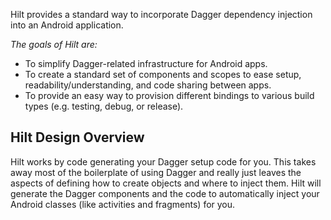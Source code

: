 Hilt provides a standard way to incorporate Dagger dependency injection into an Android application.

_The goals of Hilt are:_

-   To simplify Dagger-related infrastructure for Android apps.
-   To create a standard set of components and scopes to ease setup, readability/understanding, and code sharing between apps.
-   To provide an easy way to provision different bindings to various build types (e.g. testing, debug, or release).

## Hilt Design Overview

Hilt works by code generating your Dagger setup code for you. This takes away most of the boilerplate of using Dagger and really just leaves the aspects of defining how to create objects and where to inject them. Hilt will generate the Dagger components and the code to automatically inject your Android classes (like activities and fragments) for you.